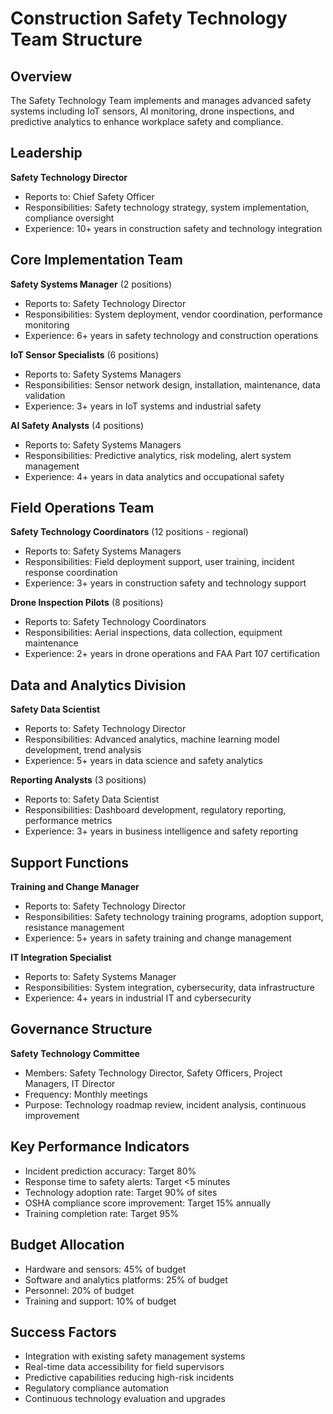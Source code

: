 # Construction Safety Technology Team Structure

## Overview
The Safety Technology Team implements and manages advanced safety systems including IoT sensors, AI monitoring, drone inspections, and predictive analytics to enhance workplace safety and compliance.

## Leadership
**Safety Technology Director**
- Reports to: Chief Safety Officer
- Responsibilities: Safety technology strategy, system implementation, compliance oversight
- Experience: 10+ years in construction safety and technology integration

## Core Implementation Team
**Safety Systems Manager** (2 positions)
- Reports to: Safety Technology Director
- Responsibilities: System deployment, vendor coordination, performance monitoring
- Experience: 6+ years in safety technology and construction operations

**IoT Sensor Specialists** (6 positions)
- Reports to: Safety Systems Managers
- Responsibilities: Sensor network design, installation, maintenance, data validation
- Experience: 3+ years in IoT systems and industrial safety

**AI Safety Analysts** (4 positions)
- Reports to: Safety Systems Managers
- Responsibilities: Predictive analytics, risk modeling, alert system management
- Experience: 4+ years in data analytics and occupational safety

## Field Operations Team
**Safety Technology Coordinators** (12 positions - regional)
- Reports to: Safety Systems Managers
- Responsibilities: Field deployment support, user training, incident response coordination
- Experience: 3+ years in construction safety and technology support

**Drone Inspection Pilots** (8 positions)
- Reports to: Safety Technology Coordinators
- Responsibilities: Aerial inspections, data collection, equipment maintenance
- Experience: 2+ years in drone operations and FAA Part 107 certification

## Data and Analytics Division
**Safety Data Scientist**
- Reports to: Safety Technology Director
- Responsibilities: Advanced analytics, machine learning model development, trend analysis
- Experience: 5+ years in data science and safety analytics

**Reporting Analysts** (3 positions)
- Reports to: Safety Data Scientist
- Responsibilities: Dashboard development, regulatory reporting, performance metrics
- Experience: 3+ years in business intelligence and safety reporting

## Support Functions
**Training and Change Manager**
- Reports to: Safety Technology Director
- Responsibilities: Safety technology training programs, adoption support, resistance management
- Experience: 5+ years in safety training and change management

**IT Integration Specialist**
- Reports to: Safety Systems Manager
- Responsibilities: System integration, cybersecurity, data infrastructure
- Experience: 4+ years in industrial IT and cybersecurity

## Governance Structure
**Safety Technology Committee**
- Members: Safety Technology Director, Safety Officers, Project Managers, IT Director
- Frequency: Monthly meetings
- Purpose: Technology roadmap review, incident analysis, continuous improvement

## Key Performance Indicators
- Incident prediction accuracy: Target 80%
- Response time to safety alerts: Target <5 minutes
- Technology adoption rate: Target 90% of sites
- OSHA compliance score improvement: Target 15% annually
- Training completion rate: Target 95%

## Budget Allocation
- Hardware and sensors: 45% of budget
- Software and analytics platforms: 25% of budget
- Personnel: 20% of budget
- Training and support: 10% of budget

## Success Factors
- Integration with existing safety management systems
- Real-time data accessibility for field supervisors
- Predictive capabilities reducing high-risk incidents
- Regulatory compliance automation
- Continuous technology evaluation and upgrades